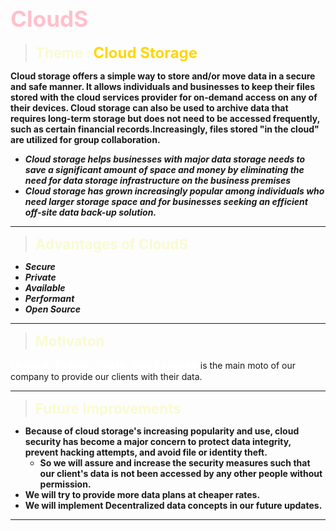 # <b><span style="color: Pink ; font-size: 2.2rem;">**CloudS**</span></b>

> <b><span style="color: 	#FAFAD2 ; font-size: 1.4rem;">**Theme :**</span></b>
> <b><span style="color: #FFD700 ; font-size: 1.5rem;">**Cloud Storage**</span></b>

**Cloud storage offers a simple way to store and/or move data in a secure and safe manner. It allows individuals and businesses to keep their files stored with the cloud services provider for on-demand access on any of their devices. Cloud storage can also be used to archive data that requires long-term storage but does not need to be accessed frequently, such as certain financial records.Increasingly, files stored "in the cloud" are utilized for group collaboration.**

* *__Cloud storage helps businesses with major data storage needs to save a significant amount of space and money by eliminating the need for data storage infrastructure on the business premises__*
* *__Cloud storage has grown increasingly popular among individuals who need larger storage space and for businesses seeking an efficient off-site data back-up solution.__*
---

> <b><span style="color: 	#FAFAD2 ; font-size: 1.4rem;">**Advantages of CloudS**</span></b>
* *__Secure__*
* *__Private__*
* *__Available__*
* *__Performant__*
* *__Open Source__*
---

> <b><span style="color: #FAFAD2 ; font-size: 1.4rem;">**Motivaton**</span></b>

<b><span style="color: White ; font-size: 1.1rem;">**Upload, Collab, Share, and Execute** </span></b>
is the main moto of our company to provide our clients with their data.

---

> <b><span style="color: #FAFAD2 ; font-size: 1.4rem;">**Future Improvements**</span></b>

* **Because of cloud storage's increasing popularity and use, cloud security has become a major concern to protect data integrity, prevent hacking attempts, and avoid file or identity theft.** 
    * **So we will assure and increase the security measures such that our client's data is not been accessed by any other people without permission.**
* **We will try to provide more data plans at cheaper rates.**
* **We will implement Decentralized data concepts in our future updates.**
---










